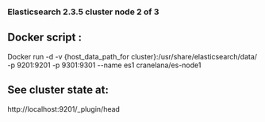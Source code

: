 ### Elasticsearch 2.3.5 cluster node 2 of 3

## Docker script : 
Docker run -d -v {host_data_path_for cluster}:/usr/share/elasticsearch/data/ -p 9201:9201 -p 9301:9301 --name es1 cranelana/es-node1

## See cluster state at: 
http://localhost:9201/_plugin/head
